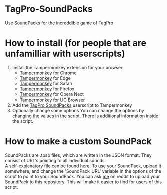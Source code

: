 # TagPro-SoundPacks
Use SoundPacks for the increddible game of TagPro

# How to install (for people that are unfamilliar with userscripts)
1. Install the Tampermonkey extension for your browser
   + [Tampermonkey](https://chrome.google.com/webstore/detail/dhdgffkkebhmkfjojejmpbldmpobfkfo "Install on Chrome") for Chrome
   + [Tampermonkey](https://www.microsoft.com/store/apps/9NBLGGH5162S "Install on Edge") for Edge
   + [Tampermonkey](https://safari.tampermonkey.net/tampermonkey.safariextz "Install on Safari") for Safari
   + [Tampermonkey](https://addons.mozilla.org/en-US/firefox/addon/tampermonkey/ "Install on Firefox") for Firefox
   + [Tampermonkey](https://addons.opera.com/en/extensions/details/tampermonkey-beta/ "Install on Opera Next") for Opera Next
   + [Tampermonkey](https://play.google.com/store/apps/details?id=net.tampermonkey.uc "Install on UC Browser") for UC Browser
2. Add the [TagPro SoundPacks](tpsp.user.js "Add to Tampermonkey") userscript to Tampermonkey
3. Optionally change some options
   You can change the options by changing the values in the script. There is additional information inside the script.

# How to make a custom SoundPack
SoundPacks are .tpsp files, which are written in the JSON format. They consist of URL's pointing to all individual sounds.  
A self-explanatory file can be found [here](SoundPacks/example.tpsp "SoundPacks/example.tpsp").
To use your SoundPack, upload it somewhere, and change the 'SoundPack_URL' variable in the options of the script to point to your SoundPack.
You can ask [me](https://reddit.com/user/wilcooo "/u/wilcooo") on reddit to upload your SoundPack to this repository. This will make it easier to find for users of this script.
